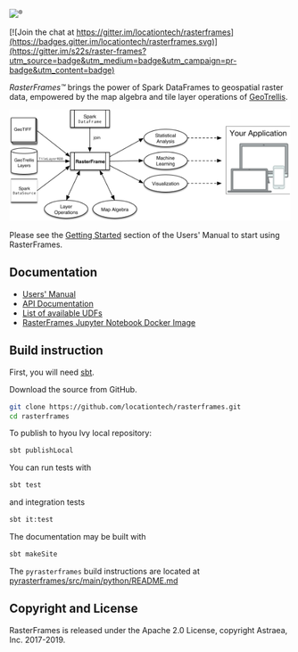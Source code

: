 <img src="docs/src/main/paradox/_template/images/RasterFramesLogo.png" width="300px"/><sup style="vertical-align: top;">&reg;</sup>

 [![Join the chat at https://gitter.im/locationtech/rasterframes](https://badges.gitter.im/locationtech/rasterframes.svg)](https://gitter.im/s22s/raster-frames?utm_source=badge&utm_medium=badge&utm_campaign=pr-badge&utm_content=badge)

_RasterFrames™_ brings the power of Spark DataFrames to geospatial raster data, empowered by the map algebra and tile layer operations of [GeoTrellis](https://geotrellis.io/).

<img src="docs/src/main/paradox/RasterFramePipeline.png" width="600px"/>

Please see the [Getting Started](http://rasterframes.io/getting-started.html) section of the Users' Manual to start using RasterFrames.

## Documentation

* [Users' Manual](http://rasterframes.io/)
* [API Documentation](http://rasterframes.io/latest/api/index.html) 
* [List of available UDFs](http://rasterframes.io/latest/api/index.html#org.locationtech.rasterframes.RasterFunctions)
* [RasterFrames Jupyter Notebook Docker Image](https://hub.docker.com/r/s22s/rasterframes-notebooks/) 

## Build instruction

First, you will need [sbt](https://www.scala-sbt.org/).

Download the source from GitHub.

```bash
git clone https://github.com/locationtech/rasterframes.git
cd rasterframes
```

To publish to hyou Ivy local repository:

```bash
sbt publishLocal
```

You can run tests with

```bash
sbt test
```

and integration tests

```bash
sbt it:test
```

The documentation may be built with

```bash
sbt makeSite
```

The `pyrasterframes` build instructions are located at [pyrasterframes/src/main/python/README.md](pyrasterframes/src/main/python/README.md)

## Copyright and License

RasterFrames is released under the Apache 2.0 License, copyright Astraea, Inc. 2017-2019.


